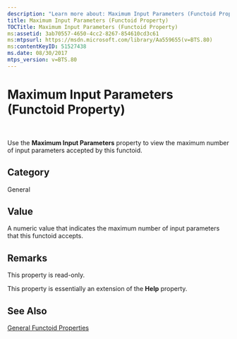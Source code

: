 ```yaml
---
description: "Learn more about: Maximum Input Parameters (Functoid Property)"
title: Maximum Input Parameters (Functoid Property)
TOCTitle: Maximum Input Parameters (Functoid Property)
ms:assetid: 3ab70557-4650-4cc2-8267-854610cd3c61
ms:mtpsurl: https://msdn.microsoft.com/library/Aa559655(v=BTS.80)
ms:contentKeyID: 51527438
ms.date: 08/30/2017
mtps_version: v=BTS.80
---
```


# Maximum Input Parameters (Functoid Property)

 

Use the **Maximum Input Parameters** property to view the maximum number of input parameters accepted by this functoid.

## Category

General

## Value

A numeric value that indicates the maximum number of input parameters that this functoid accepts.

## Remarks

This property is read-only.

This property is essentially an extension of the **Help** property.

## See Also

[General Functoid Properties](general-functoid-properties.md)

